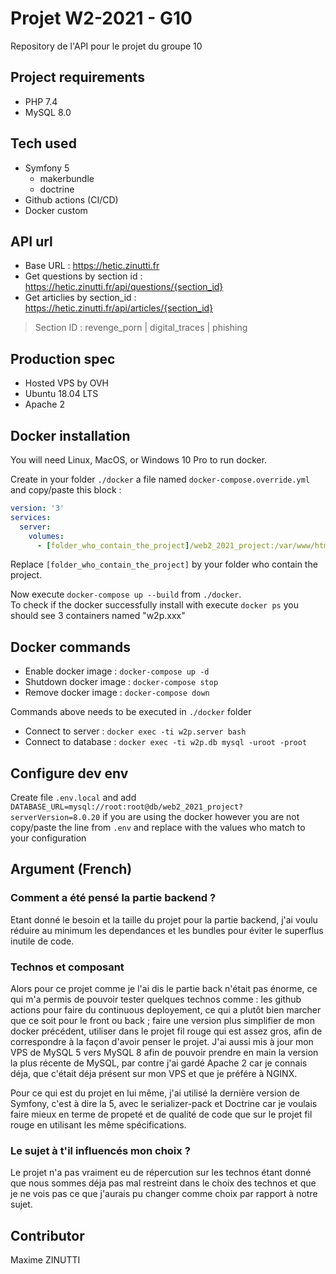 # Projet W2-2021 - G10

Repository de l'API pour le projet du groupe 10

## Project requirements
* PHP 7.4
* MySQL 8.0

## Tech used
* Symfony 5
    * makerbundle
    * doctrine
* Github actions (CI/CD)
* Docker custom

## API url
- Base URL  : https://hetic.zinutti.fr
- Get questions by section id : https://hetic.zinutti.fr/api/questions/{section_id}
- Get articlies by section_id : https://hetic.zinutti.fr/api/articles/{section_id}
> Section ID : revenge_porn | digital_traces | phishing

## Production spec
* Hosted VPS by OVH
* Ubuntu 18.04 LTS
* Apache 2

## Docker installation
You will need Linux, MacOS, or Windows 10 Pro to run docker.

Create in your folder `./docker` a file named `docker-compose.override.yml` and copy/paste this block :
```yaml
version: '3'
services:
  server:
    volumes:
      - [folder_who_contain_the_project]/web2_2021_project:/var/www/html
```
Replace `[folder_who_contain_the_project]` by your folder who contain the project.

Now execute `docker-compose up --build` from `./docker`.<br>
To check if the docker successfully install with execute `docker ps` you should see 3 containers named "w2p.xxx"

## Docker commands 
* Enable docker image : `docker-compose up -d`
* Shutdown docker image : `docker-compose stop`
* Remove docker image : `docker-compose down`

Commands above needs to be executed in `./docker` folder 

* Connect to server : `docker exec -ti w2p.server bash`
* Connect to database : `docker exec -ti w2p.db mysql -uroot -proot`

## Configure dev env
Create file `.env.local` and add `DATABASE_URL=mysql://root:root@db/web2_2021_project?serverVersion=8.0.20` if you are using the docker however you are not copy/paste the line from `.env` and replace with the values who match to your configuration

## Argument (French)
### Comment a été pensé la partie backend ?
Etant donné le besoin et la taille du projet pour la partie backend, j'ai voulu réduire au minimum les dependances et les bundles pour éviter le superflus inutile de code. 

### Technos et composant
Alors pour ce projet comme je l'ai dis le partie back n'était pas énorme, ce qui m'a permis de pouvoir tester quelques technos comme : les github actions pour faire du continuous deployement, ce qui a plutôt bien marcher que ce soit pour le front ou back ; faire une version plus simplifier de mon docker précédent, utiliser dans le projet fil rouge qui est assez gros, afin de correspondre à la façon d'avoir penser le projet. J'ai aussi mis à jour mon VPS de MySQL 5 vers MySQL 8 afin de pouvoir prendre en main la version la plus récente de MySQL, par contre j'ai gardé Apache 2 car je connais déja, que c'était déja présent sur mon VPS et que je préfére à NGINX.

Pour ce qui est du projet en lui même, j'ai utilisé la dernière version de Symfony, c'est à dire la 5, avec le serializer-pack et Doctrine car je voulais faire mieux en terme de propeté et de qualité de code que sur le projet fil rouge en utilisant les même spécifications.

### Le sujet à t'il influencés mon choix ? 
Le projet n'a pas vraiment eu de répercution sur les technos étant donné que nous sommes déja pas mal restreint dans le choix des technos et que je ne vois pas ce que j'aurais pu changer comme choix par rapport à notre sujet. 

## Contributor
Maxime ZINUTTI